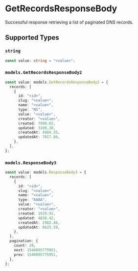 # GetRecordsResponseBody

Successful response retrieving a list of paginated DNS records.


## Supported Types

### `string`

```typescript
const value: string = "<value>";
```

### `models.GetRecordsResponseBody2`

```typescript
const value: models.GetRecordsResponseBody2 = {
  records: [
    {
      id: "<id>",
      slug: "<value>",
      name: "<value>",
      type: "NS",
      value: "<value>",
      creator: "<value>",
      created: 7998.65,
      updated: 3109.30,
      createdAt: 4984.35,
      updatedAt: 7017.86,
    },
  ],
};
```

### `models.ResponseBody3`

```typescript
const value: models.ResponseBody3 = {
  records: [
    {
      id: "<id>",
      slug: "<value>",
      name: "<value>",
      type: "AAAA",
      value: "<value>",
      creator: "<value>",
      created: 1939.91,
      updated: 4810.42,
      createdAt: 2982.46,
      updatedAt: 8625.59,
    },
  ],
  pagination: {
    count: 20,
    next: 1540095775951,
    prev: 1540095775951,
  },
};
```

